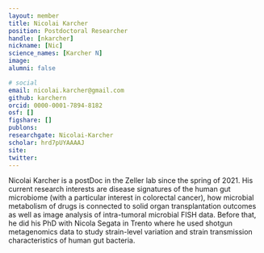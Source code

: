 ```yaml
---
layout: member
title: Nicolai Karcher
position: Postdoctoral Researcher
handle: [nkarcher]
nickname: [Nic]
science_names: [Karcher N]
image:
alumni: false

# social
email: nicolai.karcher@gmail.com
github: karchern
orcid: 0000-0001-7894-8182
osf: []
figshare: []
publons:
researchgate: Nicolai-Karcher
scholar: hrd7pUYAAAAJ
site:
twitter:
---
```


Nicolai Karcher is a postDoc in the Zeller lab since the spring of 2021. His current research interests are disease signatures of the human gut microbiome (with a particular interest in colorectal cancer), how microbial metabolism of drugs is connected to solid organ transplantation outcomes as well as image analysis of intra-tumoral microbial FISH data. Before that, he did his PhD with Nicola Segata in Trento where he used shotgun metagenomics data to study strain-level variation and strain transmission characteristics of human gut bacteria.  
